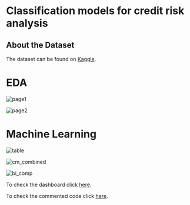 # Classification models for credit risk analysis

## About the Dataset

The dataset can be found on [Kaggle](https://www.kaggle.com/datasets/laotse/credit-risk-dataset).

# EDA

![page1](https://user-images.githubusercontent.com/121902546/220214370-49b5c11a-5083-43bb-8e68-11b7d4a11d0e.png)

![page2](https://user-images.githubusercontent.com/121902546/220214372-84a9c3aa-0cae-46f0-94e9-2ab4cff8bd6a.png)

# Machine Learning

![table](https://user-images.githubusercontent.com/121902546/221022436-aac16929-b8da-4301-aa8f-654f5448f9e8.png)

![cm_combined](https://user-images.githubusercontent.com/121902546/221022437-906c7154-2c0c-4385-b59d-4c505c8e595a.png)

![bi_comp](https://user-images.githubusercontent.com/121902546/220217792-b3919d63-92f2-4189-82b1-5880641ac196.png)


To check the dashboard click [here](https://app.powerbi.com/view?r=eyJrIjoiYmE1ZTQzNjUtZTE2OS00ODI4LTg2NjAtZjAwM2ZhYTI2OWNmIiwidCI6IjJjOTUwZWUxLWY4ZWYtNDY1MS05ZmRiLTIwZjRjNjk0ZTAzYyJ9).

To check the commented code click [here]().
